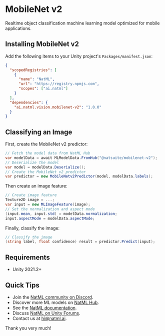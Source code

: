 # MobileNet v2
Realtime object classification machine learning model optimized for mobile applications.

## Installing MobileNet v2
Add the following items to your Unity project's `Packages/manifest.json`:
```json
{
  "scopedRegistries": [
    {
      "name": "NatML",
      "url": "https://registry.npmjs.com",
      "scopes": ["ai.natml"]
    }
  ],
  "dependencies": {
    "ai.natml.vision.mobilenet-v2": "1.0.0"
  }
}
```

## Classifying an Image
First, create the MobileNet v2 predictor:
```csharp
// Fetch the model data from NatML Hub
var modelData = await MLModelData.FromHub("@natsuite/mobilenet-v2");
// Deserialize the model
var model = modelData.Deserialize();
// Create the MobileNet v2 predictor
var predictor = new MobileNetv2Predictor(model, modelData.labels);
```

Then create an image feature:
```csharp
// Create image feature
Texture2D image = ...;
var input = new MLImageFeature(image);
// Set the normalization and aspect mode
(input.mean, input.std) = modelData.normalization;
input.aspectMode = modelData.aspectMode;
```

Finally, classify the image:
```csharp
// Classify the image
(string label, float confidence) result = predictor.Predict(input);
```

## Requirements
- Unity 2021.2+

## Quick Tips
- Join the [NatML community on Discord](https://hub.natml.ai/community).
- Discover more ML models on [NatML Hub](https://hub.natml.ai).
- See the [NatML documentation](https://docs.natml.ai/unity).
- Discuss [NatML on Unity Forums](https://forum.unity.com/threads/natml-machine-learning-runtime.1109339/).
- Contact us at [hi@natml.ai](mailto:hi@natml.ai).

Thank you very much!